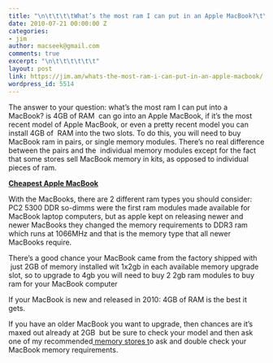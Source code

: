 ```yaml
---
title: "\n\t\t\t\tWhat’s the most ram I can put in an Apple MacBook?\t\t"
date: 2010-07-21 00:00:00 Z
categories:
- jim
author: macseek@gmail.com
comments: true
excerpt: "\n\t\t\t\t\t\t"
layout: post
link: https://jim.am/whats-the-most-ram-i-can-put-in-an-apple-macbook/
wordpress_id: 5514
---
```


The answer to your question: what’s the most ram I can put into a MacBook? is 4GB of RAM  can go into an Apple MacBook, if it’s the most recent model of Apple MacBook, or even a pretty recent model you can install 4GB of  RAM into the two slots. To do this, you will need to buy MacBook ram in pairs, or single memory modules. There’s no real difference between the pairs and the  individual memory modules except for the fact that some stores sell MacBook memory in kits, as opposed to individual pieces of ram.




**[Cheapest Apple MacBook](http://www.amazon.com/gp/product/B002C7489S/ref=as_li_ss_tl?ie=UTF8&tag=ramseeker-20&linkCode=as2&camp=1789&creative=390957&creativeASIN=B002C7489S)**




With the MacBooks, there are 2 different ram types you should consider: PC2 5300 DDR so-dimms were the first ram modules made available for MacBook laptop computers, but as apple kept on releasing newer and newer MacBooks they changed the memory requirements to DDR3 ram which runs at 1066MHz and that is the memory type that all newer MacBooks require.




There’s a good chance your MacBook came from the factory shipped with  just 2GB of memory installed wit 1x2gb in each available memory upgrade slot, so to upgrade to 4gb you will need to buy 2 2gb ram modules to buy ram for your MacBook computer




If your MacBook is new and released in 2010: 4GB of RAM is the best it gets. 




If you have an older MacBook you want to upgrade, then chances are it’s maxed out already at 2GB  but be sure to check your model and then ask one of my recommended[ memory stores t](http://www.jim.am)o ask and double check your MacBook memory requirements.


		
